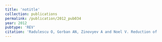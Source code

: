 ```yaml
---
title: 'notitle'
collection: publications
permalink: /publication/2012_pub034
year: 2012
pubtype: 'REV'
citation: 'Radulescu O, Gorban AN, Zinovyev A and Noel V. Reduction of dynamical biochemical reactions networks in computational biology. 2012. <i>Frontiers in Genetics</i> <b>3</b>: 00131.'
---
```

